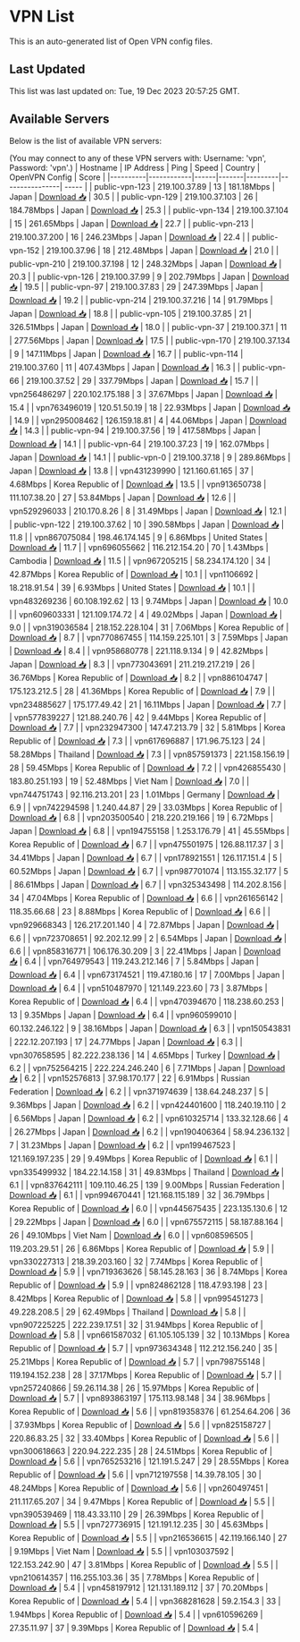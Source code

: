 # VPN List

This is an auto-generated list of Open VPN config files.

## Last Updated

This list was last updated on: Tue, 19 Dec 2023 20:57:25 GMT.

## Available Servers

Below is the list of available VPN servers:

(You may connect to any of these VPN servers with: Username: 'vpn', Password: 'vpn'.)
| Hostname | IP Address | Ping | Speed | Country | OpenVPN Config | Score |
|----------|------------|------|-------|---------|----------------| ----- |
| public-vpn-123 | 219.100.37.89 | 13 | 181.18Mbps | Japan | [Download 📥](./configs/server_0_JP.ovpn) | 30.5 |
| public-vpn-129 | 219.100.37.103 | 26 | 184.78Mbps | Japan | [Download 📥](./configs/server_1_JP.ovpn) | 25.3 |
| public-vpn-134 | 219.100.37.104 | 15 | 261.65Mbps | Japan | [Download 📥](./configs/server_2_JP.ovpn) | 22.7 |
| public-vpn-213 | 219.100.37.200 | 16 | 246.23Mbps | Japan | [Download 📥](./configs/server_3_JP.ovpn) | 22.4 |
| public-vpn-152 | 219.100.37.96 | 18 | 212.48Mbps | Japan | [Download 📥](./configs/server_4_JP.ovpn) | 21.0 |
| public-vpn-210 | 219.100.37.198 | 12 | 248.32Mbps | Japan | [Download 📥](./configs/server_5_JP.ovpn) | 20.3 |
| public-vpn-126 | 219.100.37.99 | 9 | 202.79Mbps | Japan | [Download 📥](./configs/server_6_JP.ovpn) | 19.5 |
| public-vpn-97 | 219.100.37.83 | 29 | 247.39Mbps | Japan | [Download 📥](./configs/server_7_JP.ovpn) | 19.2 |
| public-vpn-214 | 219.100.37.216 | 14 | 91.79Mbps | Japan | [Download 📥](./configs/server_8_JP.ovpn) | 18.8 |
| public-vpn-105 | 219.100.37.85 | 21 | 326.51Mbps | Japan | [Download 📥](./configs/server_9_JP.ovpn) | 18.0 |
| public-vpn-37 | 219.100.37.1 | 11 | 277.56Mbps | Japan | [Download 📥](./configs/server_10_JP.ovpn) | 17.5 |
| public-vpn-170 | 219.100.37.134 | 9 | 147.11Mbps | Japan | [Download 📥](./configs/server_11_JP.ovpn) | 16.7 |
| public-vpn-114 | 219.100.37.60 | 11 | 407.43Mbps | Japan | [Download 📥](./configs/server_12_JP.ovpn) | 16.3 |
| public-vpn-66 | 219.100.37.52 | 29 | 337.79Mbps | Japan | [Download 📥](./configs/server_13_JP.ovpn) | 15.7 |
| vpn256486297 | 220.102.175.188 | 3 | 37.67Mbps | Japan | [Download 📥](./configs/server_14_JP.ovpn) | 15.4 |
| vpn763496019 | 120.51.50.19 | 18 | 22.93Mbps | Japan | [Download 📥](./configs/server_15_JP.ovpn) | 14.9 |
| vpn295008462 | 126.159.18.81 | 4 | 44.06Mbps | Japan | [Download 📥](./configs/server_16_JP.ovpn) | 14.3 |
| public-vpn-94 | 219.100.37.56 | 19 | 417.58Mbps | Japan | [Download 📥](./configs/server_17_JP.ovpn) | 14.1 |
| public-vpn-64 | 219.100.37.23 | 19 | 162.07Mbps | Japan | [Download 📥](./configs/server_18_JP.ovpn) | 14.1 |
| public-vpn-0 | 219.100.37.18 | 9 | 289.86Mbps | Japan | [Download 📥](./configs/server_19_JP.ovpn) | 13.8 |
| vpn431239990 | 121.160.61.165 | 37 | 4.68Mbps | Korea Republic of | [Download 📥](./configs/server_20_KR.ovpn) | 13.5 |
| vpn913650738 | 111.107.38.20 | 27 | 53.84Mbps | Japan | [Download 📥](./configs/server_21_JP.ovpn) | 12.6 |
| vpn529296033 | 210.170.8.26 | 8 | 31.49Mbps | Japan | [Download 📥](./configs/server_22_JP.ovpn) | 12.1 |
| public-vpn-122 | 219.100.37.62 | 10 | 390.58Mbps | Japan | [Download 📥](./configs/server_23_JP.ovpn) | 11.8 |
| vpn867075084 | 198.46.174.145 | 9 | 6.86Mbps | United States | [Download 📥](./configs/server_24_US.ovpn) | 11.7 |
| vpn696055662 | 116.212.154.20 | 70 | 1.43Mbps | Cambodia | [Download 📥](./configs/server_25_KH.ovpn) | 11.5 |
| vpn967205215 | 58.234.174.120 | 34 | 42.87Mbps | Korea Republic of | [Download 📥](./configs/server_26_KR.ovpn) | 10.1 |
| vpn1106692 | 18.218.91.54 | 39 | 6.93Mbps | United States | [Download 📥](./configs/server_27_US.ovpn) | 10.1 |
| vpn483269236 | 60.108.192.62 | 13 | 9.74Mbps | Japan | [Download 📥](./configs/server_28_JP.ovpn) | 10.0 |
| vpn609603331 | 121.109.174.72 | 4 | 49.02Mbps | Japan | [Download 📥](./configs/server_29_JP.ovpn) | 9.0 |
| vpn319036584 | 218.152.228.104 | 31 | 7.06Mbps | Korea Republic of | [Download 📥](./configs/server_30_KR.ovpn) | 8.7 |
| vpn770867455 | 114.159.225.101 | 3 | 7.59Mbps | Japan | [Download 📥](./configs/server_31_JP.ovpn) | 8.4 |
| vpn958680778 | 221.118.9.134 | 9 | 42.82Mbps | Japan | [Download 📥](./configs/server_32_JP.ovpn) | 8.3 |
| vpn773043691 | 211.219.217.219 | 26 | 36.76Mbps | Korea Republic of | [Download 📥](./configs/server_33_KR.ovpn) | 8.2 |
| vpn886104747 | 175.123.212.5 | 28 | 41.36Mbps | Korea Republic of | [Download 📥](./configs/server_34_KR.ovpn) | 7.9 |
| vpn234885627 | 175.177.49.42 | 21 | 16.11Mbps | Japan | [Download 📥](./configs/server_35_JP.ovpn) | 7.7 |
| vpn577839227 | 121.88.240.76 | 42 | 9.44Mbps | Korea Republic of | [Download 📥](./configs/server_36_KR.ovpn) | 7.7 |
| vpn232947300 | 147.47.213.79 | 32 | 5.81Mbps | Korea Republic of | [Download 📥](./configs/server_37_KR.ovpn) | 7.3 |
| vpn617696887 | 171.96.75.123 | 24 | 58.28Mbps | Thailand | [Download 📥](./configs/server_38_TH.ovpn) | 7.3 |
| vpn857591373 | 221.158.156.19 | 28 | 59.45Mbps | Korea Republic of | [Download 📥](./configs/server_39_KR.ovpn) | 7.2 |
| vpn426855430 | 183.80.251.193 | 19 | 52.48Mbps | Viet Nam | [Download 📥](./configs/server_40_VN.ovpn) | 7.0 |
| vpn744751743 | 92.116.213.201 | 23 | 1.01Mbps | Germany | [Download 📥](./configs/server_41_DE.ovpn) | 6.9 |
| vpn742294598 | 1.240.44.87 | 29 | 33.03Mbps | Korea Republic of | [Download 📥](./configs/server_42_KR.ovpn) | 6.8 |
| vpn203500540 | 218.220.219.166 | 19 | 6.72Mbps | Japan | [Download 📥](./configs/server_43_JP.ovpn) | 6.8 |
| vpn194755158 | 1.253.176.79 | 41 | 45.55Mbps | Korea Republic of | [Download 📥](./configs/server_44_KR.ovpn) | 6.7 |
| vpn475501975 | 126.88.117.37 | 3 | 34.41Mbps | Japan | [Download 📥](./configs/server_45_JP.ovpn) | 6.7 |
| vpn178921551 | 126.117.151.4 | 5 | 60.52Mbps | Japan | [Download 📥](./configs/server_46_JP.ovpn) | 6.7 |
| vpn987701074 | 113.155.32.177 | 5 | 86.61Mbps | Japan | [Download 📥](./configs/server_47_JP.ovpn) | 6.7 |
| vpn325343498 | 114.202.8.156 | 34 | 47.04Mbps | Korea Republic of | [Download 📥](./configs/server_48_KR.ovpn) | 6.6 |
| vpn261656142 | 118.35.66.68 | 23 | 8.88Mbps | Korea Republic of | [Download 📥](./configs/server_49_KR.ovpn) | 6.6 |
| vpn929668343 | 126.217.201.140 | 4 | 72.87Mbps | Japan | [Download 📥](./configs/server_50_JP.ovpn) | 6.6 |
| vpn723708651 | 92.202.12.99 | 2 | 6.54Mbps | Japan | [Download 📥](./configs/server_51_JP.ovpn) | 6.6 |
| vpn858316771 | 106.176.30.209 | 3 | 22.41Mbps | Japan | [Download 📥](./configs/server_52_JP.ovpn) | 6.4 |
| vpn764979543 | 119.243.212.146 | 7 | 5.84Mbps | Japan | [Download 📥](./configs/server_53_JP.ovpn) | 6.4 |
| vpn673174521 | 119.47.180.16 | 17 | 7.00Mbps | Japan | [Download 📥](./configs/server_54_JP.ovpn) | 6.4 |
| vpn510487970 | 121.149.223.60 | 73 | 3.87Mbps | Korea Republic of | [Download 📥](./configs/server_55_KR.ovpn) | 6.4 |
| vpn470394670 | 118.238.60.253 | 13 | 9.35Mbps | Japan | [Download 📥](./configs/server_56_JP.ovpn) | 6.4 |
| vpn960599010 | 60.132.246.122 | 9 | 38.16Mbps | Japan | [Download 📥](./configs/server_57_JP.ovpn) | 6.3 |
| vpn150543831 | 222.12.207.193 | 17 | 24.77Mbps | Japan | [Download 📥](./configs/server_58_JP.ovpn) | 6.3 |
| vpn307658595 | 82.222.238.136 | 14 | 4.65Mbps | Turkey | [Download 📥](./configs/server_59_TR.ovpn) | 6.2 |
| vpn752564215 | 222.224.246.240 | 6 | 7.71Mbps | Japan | [Download 📥](./configs/server_60_JP.ovpn) | 6.2 |
| vpn152576813 | 37.98.170.177 | 22 | 6.91Mbps | Russian Federation | [Download 📥](./configs/server_61_RU.ovpn) | 6.2 |
| vpn371974639 | 138.64.248.237 | 5 | 9.36Mbps | Japan | [Download 📥](./configs/server_62_JP.ovpn) | 6.2 |
| vpn424401600 | 118.240.19.110 | 2 | 6.56Mbps | Japan | [Download 📥](./configs/server_63_JP.ovpn) | 6.2 |
| vpn610325714 | 133.32.128.66 | 4 | 26.27Mbps | Japan | [Download 📥](./configs/server_64_JP.ovpn) | 6.2 |
| vpn190406364 | 58.94.236.132 | 7 | 31.23Mbps | Japan | [Download 📥](./configs/server_65_JP.ovpn) | 6.2 |
| vpn199467523 | 121.169.197.235 | 29 | 9.49Mbps | Korea Republic of | [Download 📥](./configs/server_66_KR.ovpn) | 6.1 |
| vpn335499932 | 184.22.14.158 | 31 | 49.83Mbps | Thailand | [Download 📥](./configs/server_67_TH.ovpn) | 6.1 |
| vpn837642111 | 109.110.46.25 | 139 | 9.00Mbps | Russian Federation | [Download 📥](./configs/server_68_RU.ovpn) | 6.1 |
| vpn994670441 | 121.168.115.189 | 32 | 36.79Mbps | Korea Republic of | [Download 📥](./configs/server_69_KR.ovpn) | 6.0 |
| vpn445675435 | 223.135.130.6 | 12 | 29.22Mbps | Japan | [Download 📥](./configs/server_70_JP.ovpn) | 6.0 |
| vpn675572115 | 58.187.88.164 | 26 | 49.10Mbps | Viet Nam | [Download 📥](./configs/server_71_VN.ovpn) | 6.0 |
| vpn608596505 | 119.203.29.51 | 26 | 6.86Mbps | Korea Republic of | [Download 📥](./configs/server_72_KR.ovpn) | 5.9 |
| vpn330227313 | 218.39.203.160 | 32 | 7.74Mbps | Korea Republic of | [Download 📥](./configs/server_73_KR.ovpn) | 5.9 |
| vpn719363626 | 58.145.28.163 | 36 | 8.74Mbps | Korea Republic of | [Download 📥](./configs/server_74_KR.ovpn) | 5.9 |
| vpn824862128 | 118.47.93.198 | 23 | 8.42Mbps | Korea Republic of | [Download 📥](./configs/server_75_KR.ovpn) | 5.8 |
| vpn995451273 | 49.228.208.5 | 29 | 62.49Mbps | Thailand | [Download 📥](./configs/server_76_TH.ovpn) | 5.8 |
| vpn907225225 | 222.239.17.51 | 32 | 31.94Mbps | Korea Republic of | [Download 📥](./configs/server_77_KR.ovpn) | 5.8 |
| vpn661587032 | 61.105.105.139 | 32 | 10.13Mbps | Korea Republic of | [Download 📥](./configs/server_78_KR.ovpn) | 5.7 |
| vpn973634348 | 112.212.156.240 | 35 | 25.21Mbps | Korea Republic of | [Download 📥](./configs/server_79_KR.ovpn) | 5.7 |
| vpn798755148 | 119.194.152.238 | 28 | 37.17Mbps | Korea Republic of | [Download 📥](./configs/server_80_KR.ovpn) | 5.7 |
| vpn257240866 | 59.26.114.38 | 26 | 15.97Mbps | Korea Republic of | [Download 📥](./configs/server_81_KR.ovpn) | 5.7 |
| vpn893863197 | 175.113.98.148 | 34 | 38.96Mbps | Korea Republic of | [Download 📥](./configs/server_82_KR.ovpn) | 5.6 |
| vpn819358376 | 61.254.64.206 | 36 | 37.93Mbps | Korea Republic of | [Download 📥](./configs/server_83_KR.ovpn) | 5.6 |
| vpn825158727 | 220.86.83.25 | 32 | 33.40Mbps | Korea Republic of | [Download 📥](./configs/server_84_KR.ovpn) | 5.6 |
| vpn300618663 | 220.94.222.235 | 28 | 24.51Mbps | Korea Republic of | [Download 📥](./configs/server_85_KR.ovpn) | 5.6 |
| vpn765253216 | 121.191.5.247 | 29 | 28.55Mbps | Korea Republic of | [Download 📥](./configs/server_86_KR.ovpn) | 5.6 |
| vpn712197558 | 14.39.78.105 | 30 | 48.24Mbps | Korea Republic of | [Download 📥](./configs/server_87_KR.ovpn) | 5.6 |
| vpn260497451 | 211.117.65.207 | 34 | 9.47Mbps | Korea Republic of | [Download 📥](./configs/server_88_KR.ovpn) | 5.5 |
| vpn390539469 | 118.43.33.110 | 29 | 26.39Mbps | Korea Republic of | [Download 📥](./configs/server_89_KR.ovpn) | 5.5 |
| vpn727736915 | 121.191.12.235 | 30 | 45.63Mbps | Korea Republic of | [Download 📥](./configs/server_90_KR.ovpn) | 5.5 |
| vpn216536615 | 42.119.166.140 | 27 | 9.19Mbps | Viet Nam | [Download 📥](./configs/server_91_VN.ovpn) | 5.5 |
| vpn103037592 | 122.153.242.90 | 47 | 3.81Mbps | Korea Republic of | [Download 📥](./configs/server_92_KR.ovpn) | 5.5 |
| vpn210614357 | 116.255.103.36 | 35 | 7.78Mbps | Korea Republic of | [Download 📥](./configs/server_93_KR.ovpn) | 5.4 |
| vpn458197912 | 121.131.189.112 | 37 | 70.20Mbps | Korea Republic of | [Download 📥](./configs/server_94_KR.ovpn) | 5.4 |
| vpn368281628 | 59.2.154.3 | 33 | 1.94Mbps | Korea Republic of | [Download 📥](./configs/server_95_KR.ovpn) | 5.4 |
| vpn610596269 | 27.35.11.97 | 37 | 9.39Mbps | Korea Republic of | [Download 📥](./configs/server_96_KR.ovpn) | 5.4 |
